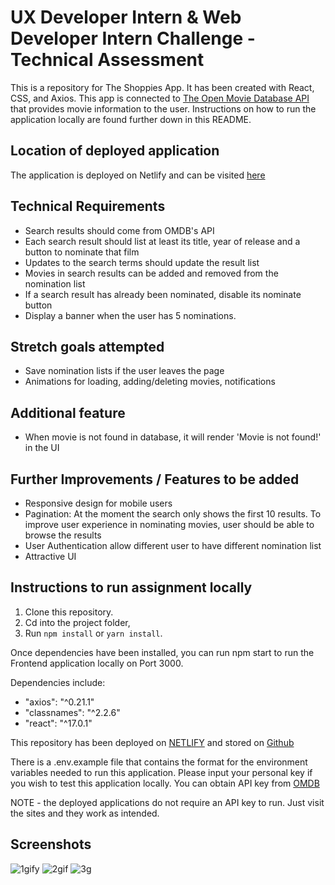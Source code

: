 # UX Developer Intern & Web Developer Intern Challenge - Technical Assessment

This is a repository for The Shoppies App. It has been created with React, CSS, and Axios. This app is connected to [The Open Movie Database API](https://www.omdbapi.com) that provides movie information to the user. Instructions on how to run the application locally are found further down in this README.

## Location of deployed application
The application is deployed on Netlify and can be visited [here](https://movie-awards.netlify.app/)

## Technical Requirements
- Search results should come from OMDB's API 
- Each search result should list at least its title, year of release and a button to nominate that film
- Updates to the search terms should update the result list
- Movies in search results can be added and removed from the nomination list
- If a search result has already been nominated, disable its nominate button
- Display a banner when the user has 5 nominations.

## Stretch goals attempted
- Save nomination lists if the user leaves the page
- Animations for loading, adding/deleting movies, notifications

## Additional feature
- When movie is not found in database, it will render 'Movie is not found!' in the UI 

## Further Improvements / Features to be added
- Responsive design for mobile users
- Pagination: At the moment the search only shows the first 10 results. To improve user experience in nominating movies, user should be able to browse the results 
- User Authentication allow different user to have different nomination list 
- Attractive UI 

## Instructions to run assignment locally
1. Clone this repository.
2. Cd into the project folder, 
3. Run ```npm install``` or ```yarn install```.

Once dependencies have been installed, you can run npm start to run the Frontend application locally on Port 3000.

Dependencies include:

- "axios": "^0.21.1"
- "classnames": "^2.2.6"
- "react": "^17.0.1"

This repository has been deployed on [NETLIFY](https://movie-awards.netlify.app/) and stored on [Github](https://github.com/andreiskandar/movie-awards)

There is a .env.example file that contains the format for the environment variables needed to run this application. Please input your personal key if you wish to test this application locally. You can obtain API key from [OMDB](http://www.omdbapi.com/apikey.aspx)  

NOTE - the deployed applications do not require an API key to run. Just visit the sites and they work as intended.

## Screenshots

![1gify](https://user-images.githubusercontent.com/56459037/103966828-81df7300-5115-11eb-903e-d2ee030caa2c.gif)
![2gif](https://user-images.githubusercontent.com/56459037/103966896-a4718c00-5115-11eb-907d-d1c514658625.gif)
![3g](https://user-images.githubusercontent.com/56459037/103966943-bc491000-5115-11eb-8b11-44683ffa5877.gif)

